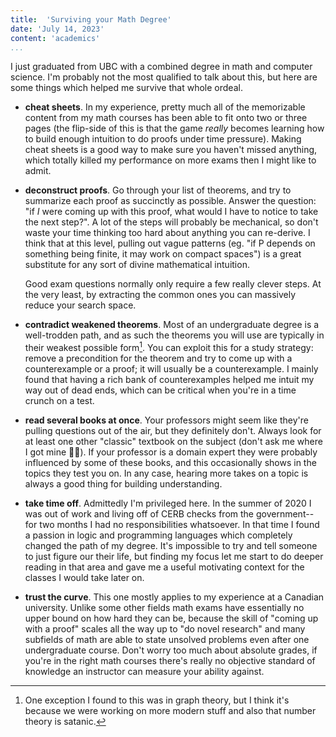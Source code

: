 ```yaml
---
title:  'Surviving your Math Degree'
date: 'July 14, 2023'
content: 'academics'
...
```


I just graduated from UBC with a combined degree in math and computer science. I'm probably not the most qualified to talk about this, but here are some things which helped me survive that whole ordeal.

- **cheat sheets**. In my experience, pretty much all of the memorizable content from my math courses has been able to fit onto two or three pages (the flip-side of this is that the game _really_ becomes learning how to build enough intuition to do proofs under time pressure). Making cheat sheets is a good way to make sure you haven't missed anything, which totally killed my performance on more exams then I might like to admit. 

- **deconstruct proofs**. Go through your list of theorems, and try to summarize each proof as succinctly as possible. Answer the question: "if _I_ were coming up with this proof, what would I have to notice to take the next step?". A lot of the steps will probably be mechanical, so don't waste your time thinking too hard about anything you can re-derive. I think that at this level, pulling out vague patterns (eg. "if P depends on something being finite, it may work on compact spaces") is a great substitute for any sort of divine mathematical intuition. 

    Good exam questions normally only require a few really clever steps. At the very least, by extracting the common ones you can massively reduce your search space. 

- **contradict weakened theorems**. Most of an undergraduate degree is a well-trodden path, and as such the theorems you will use are typically in their weakest possible form[^1]. You can exploit this for a study strategy: remove a precondition for the theorem and try to come up with a counterexample or a proof; it will usually be a counterexample. I mainly found that having a rich bank of counterexamples helped me intuit my way out of dead ends, which can be critical when you're in a time crunch on a test.

- **read several books at once**. Your professors might seem like they're pulling questions out of the air, but they definitely don't. Always look for at least one other "classic" textbook on the subject (don't ask me where I got mine 🏴‍☠️). If your professor is a domain expert they were probably influenced by some of these books, and this occasionally shows in the topics they test you on. In any case, hearing more takes on a topic is always a good thing for building understanding.

- **take time off**. Admittedly I'm privileged here. In the summer of 2020 I was out of work and living off of CERB checks from the government-- for two months I had no responsibilities whatsoever. In that time I found a passion in logic and programming languages which completely changed the path of my degree. It's impossible to try and tell someone to just figure our their life, but finding my focus let me start to do deeper reading in that area and gave me a useful motivating context for the classes I would take later on.

- **trust the curve**. This one mostly applies to my experience at a Canadian university. Unlike some other fields math exams have essentially no upper bound on how hard they can be, because the skill of "coming up with a proof" scales all the way up to "do novel research" and many subfields of math are able to state unsolved problems even after one undergraduate course. Don't worry too much about absolute grades, if you're in the right math courses there's really no objective standard of knowledge an instructor can measure your ability against. 

[^1]: One exception I found to this was in graph theory, but I think it's because we were working on more modern stuff and also that number theory is satanic. 
